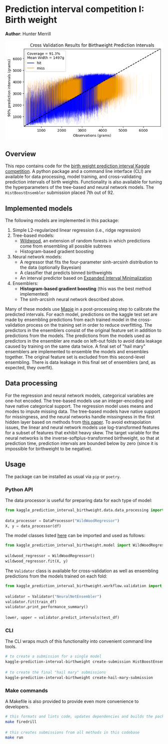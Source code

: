 # Prediction interval competition I: Birth weight

**Author**: Hunter Merrill

![cv results](cv_results.png)

## Overview

This repo contains code for the [birth weight prediction interval Kaggle competition](https://www.kaggle.com/competitions/prediction-interval-competition-i-birth-weight/overview). A python package and a command line interface (CLI) are available for data processing, model training, and cross-validating prediction intervals of birth weights. Functionality is also available for tuning the hyperparameters of the tree-based and neural network models. The `HistBoostEnsembler` submission placed 7th out of 92.

## Implemented models

The following models are implemented in this package:

1. Simple L2-regularized linear regression (i.e., ridge regression)
2. Tree-based models:
   - [Wildwood](https://wildwood.readthedocs.io/en/latest/index.html), an extension of random forests in which predictions come from ensembling all possible subtrees
   - Histogram-based gradient boosting
3. Neural network models:
   - A regressor that fits the four-parameter sinh-arcsinh distribution to the data (optionally Bayesian)
   - A classifier that predicts binned birthweights
   - An interval predictor based on [Expanded Interval Minimalization](https://arxiv.org/abs/1806.11222)
4. Ensemblers:
   - **Histogram-based gradient boosting** (this was the best method implemented)
   - The sinh-arcsinh neural network described above.

Many of these models use [Mapie](https://mapie.readthedocs.io/en/latest/) in a post-processing step to calibrate the predicted intervals. For each model, predictions on the kaggle test set are made by ensembling predictions from each trained model in the cross-validation process on the training set in order to reduce overfitting. The predictors in the ensemblers consist of the original feature set in addition to predictions from the models. The predictions from the models used as predictors in the ensembler are made on left-out folds to avoid data leakage caused by training on the same data twice. A final set of "hail mary" ensemblers are implemented to ensemble the models and ensembles together. The original feature set is excluded from this second-level ensembling. There is data leakage in this final set of ensemblers (and, as expected, they overfit).

## Data processing

For the regression and neural network models, categorical variables are one-hot encoded. The tree-based models use an integer-encoding and have native categorical support. The regression model uses means and modes to impute missing data. The tree-based models have native support for missingness, and the neural networks handle missingness in the first hidden layer based on methods from [this paper](https://arxiv.org/pdf/1805.07405.pdf). To avoid extrapolation issues, the linear and neural network models use log-transformed features for a subset of features that exhibit heavy skew. The target variable for the neural networks is the inverse-softplus-transformed birthweight, so that at prediction time, prediction intervals are bounded below by zero (since it is impossible for birthweight to be negative).

## Usage

The package can be installed as usual via `pip` or `poetry`.

### Python API

The data processor is useful for preparing data for each type of model:

```python
from kaggle_prediction_interval_birthweight.data.data_processing import DataProcessor

data_processor = DataProcessor("WildWoodRegressor")
X, y = data_processor(df)
```

The model classes listed [here](https://github.com/hrmerrill/kaggle-prediction-interval-birthweight/blob/main/kaggle_prediction_interval_birthweight/model/__init__.py#L14-L23) can be imported and used as follows:

```python
from kaggle_prediction_interval_birthweight.model import WildWoodRegressor

wildwood_regressor = WildWoodRegressor()
wildwood_regressor.fit(X, y)
```

The `Validator` class is available for cross-validation as well as ensembling predictions from the models trained on each fold:

```python
from kaggle_prediction_interval_birthweight.workflow.validation import Validator

validator = Validator("NeuralNetEnsembler")
validator.fit(train_df)
validator.print_performance_summary()

lower, upper = validator.predict_intervals(test_df)
```

### CLI

The CLI wraps much of this functionality into convenient command line tools.

```bash
# to create a submission for a single model
kaggle-prediction-interval-birthweight create-submission HistBoostEnsembler

# to create the final "hail mary" submissions
kaggle-prediction-interval-birthweight create-hail-mary-submission
```

### Make commands

A Makefile is also provided to provide even more convenience to developers.

```bash
# this formats and lints code, updates dependencies and builds the package, and commits changes to git
make firedrill

# this creates submissions from all methods in this codebase
make run
```